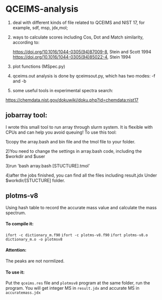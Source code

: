 # QCEIMS-analysis
1. deal with different kinds of file related to QCEIMS and NIST 17, for example, sdf, msp, jdx,mol;

2. ways to calculate scores including Cos, Dot and Match similarity, according to:

   https://doi.org/10.1016/1044-0305(94)87009-8, Stein and Scott 1994
   https://doi.org/10.1016/1044-0305(94)85022-4, Stein 1994
3. plot functions (MSpec.py)

4. qceims.out analysis is done by qceimsout.py, which has two modes: -f and -b 

5. some useful tools in experimental spectra search:

https://chemdata.nist.gov/dokuwiki/doku.php?id=chemdata:nist17


## jobarray tool:

I wrote this small tool to run array through slurm system.
It is flexible with CPUs and can help you avoid queuing!
To use this tool:

1)copy the array.bash and bin file and the tmol file to your folder. 

2)You need to change the settings in array.bash code, 
	including the 
	$workdir and $user
	
3)run 'bash array.bash [STUCTURE].tmol’

4)after the jobs finished, you can find all the files including result.jdx 
Under $workdir/[STUCTURE] folder.

## plotms-v8
Using hash table to record the accurate mass value and calculate the mass spectrum.
#### To compile it:
`ifort -c dictionary_m.f90`
`ifort -c plotms-v8.f90`
`ifort plotms-v8.o dictionary_m.o -o plotmsv8`
#### Attention:
The peaks are not normlized.
#### To use it:
Put the `qceims.res` file and `plotmsv8` program at the same folder, run the program. 
You will get integer MS in `result.jdx` and accurate MS in `accuratemass.jdx`

